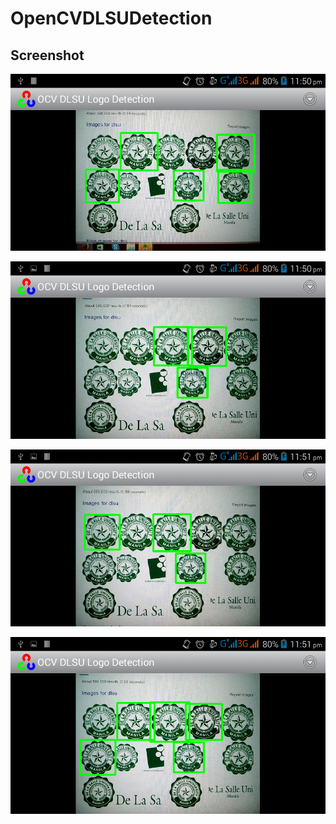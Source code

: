 # OpenCVDLSUDetection

## Screenshot

![alt tag](https://github.com/ErvinLu/OpenCVDLSUDetection/blob/master/Screenshot_2016-07-04-23-50-46.png)

![alt tag](https://github.com/ErvinLu/OpenCVDLSUDetection/blob/master/Screenshot_2016-07-04-23-50-57.png)

![alt tag](https://github.com/ErvinLu/OpenCVDLSUDetection/blob/master/Screenshot_2016-07-04-23-51-03.png)

![alt tag](https://github.com/ErvinLu/OpenCVDLSUDetection/blob/master/Screenshot_2016-07-04-23-51-08.png)
